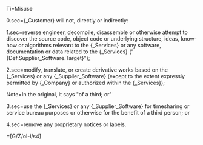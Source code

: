 Ti=Misuse

0.sec={_Customer} will not, directly or indirectly:

1.sec=reverse engineer, decompile, disassemble or otherwise attempt to discover the source code, object code or underlying structure, ideas, know-how or algorithms relevant to the {_Services} or any software, documentation or data related to the {_Services} ("{Def.Supplier_Software.Target}");

2.sec=modify, translate, or create derivative works based on the {_Services} or any {_Supplier_Software} (except to the extent expressly permitted by {_Company} or authorized within the {_Services});

Note=In the original, it says "of a third; or"  

3.sec=use the {_Services} or any {_Supplier_Software} for timesharing or service bureau purposes or otherwise for the benefit of a third person; or 

4.sec=remove any proprietary notices or labels.

=[G/Z/ol-i/s4]
